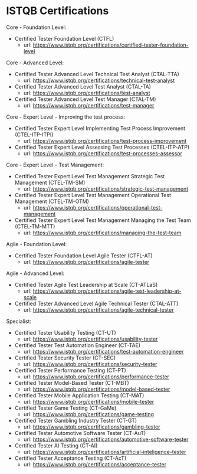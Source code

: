 # ISTQB Certifications

Core - Foundation Level:
- Certified Tester Foundation Level (CTFL)
    - url: https://www.istqb.org/certifications/certified-tester-foundation-level

Core - Advanced Level:
- Certified Tester Advanced Level Technical Test Analyst (CTAL-TTA)
    - url: https://www.istqb.org/certifications/technical-test-analyst
- Certified Tester Advanced Level Test Analyst (CTAL-TA)
    - url: https://www.istqb.org/certifications/test-analyst
- Certified Tester Advanced Level Test Manager (CTAL-TM)
    - url: https://www.istqb.org/certifications/test-manager

Core - Expert Level - Improving the test process:
- Certified Tester Expert Level Implementing Test Process Improvement (CTEL-ITP-ITPI)
    - url: https://www.istqb.org/certifications/test-process-improvement
- Certified Tester Expert Level Assessing Test Processes (CTEL-ITP-ATP)
    - url: https://www.istqb.org/certifications/test-processes-assessor

Core - Expert Level - Test Management:
- Certified Tester Expert Level Test Management Strategic Test Management (CTEL-TM-SM)
    - url: https://www.istqb.org/certifications/strategic-test-management
- Certified Tester Expert Level Test Management Operational Test Management (CTEL-TM-OTM)
    - url: https://www.istqb.org/certifications/operational-test-management
- Certified Tester Expert Level Test Management Managing the Test Team (CTEL-TM-MTT)
    - url: https://www.istqb.org/certifications/managing-the-test-team

Agile - Foundation Level:
- Certified Tester Foundation Level Agile Tester (CTFL-AT)
    - url: https://www.istqb.org/certifications/agile-tester

Agile - Advanced Level:
- Certified Tester Agile Test Leadership at Scale (CT-ATLaS)
    - url: https://www.istqb.org/certifications/agile-test-leadership-at-scale
- Certified Tester Advanced Level Agile Technical Tester (CTAL-ATT)
    - url: https://www.istqb.org/certifications/agile-technical-tester

Specialist:
- Certified Tester Usability Testing (CT-UT)
    - url: https://www.istqb.org/certifications/usability-tester
- Certified Tester Test Automation Engineer (CT-TAE)
    - url: https://www.istqb.org/certifications/test-automation-engineer
- Certified Tester Security Tester (CT-SEC)
    - url: https://www.istqb.org/certifications/security-tester
- Certified Tester Performance Testing (CT-PT)
    - url: https://www.istqb.org/certifications/performance-tester
- Certified Tester Model-Based Tester (CT-MBT)
    - url: https://www.istqb.org/certifications/model-based-tester
- Certified Tester Mobile Application Testing (CT-MAT)
    - url: https://www.istqb.org/certifications/mobile-tester
- Certified Tester Game Testing (CT-GaMe)
    - url: https://www.istqb.org/certifications/game-testing
- Certified Tester Gambling Industry Tester (CT-GT)
    - url: https://www.istqb.org/certifications/gambling-tester
- Certified Tester Automotive Software Tester (CT-AuT)
    - url: https://www.istqb.org/certifications/automotive-software-tester
- Certified Tester AI Testing (CT-AI)
    - url: https://www.istqb.org/certifications/artificial-inteligence-tester
- Certified Tester Acceptance Testing (CT-AcT)
    - url: https://www.istqb.org/certifications/acceptance-tester
